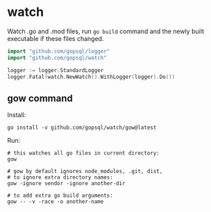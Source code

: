 # watch

Watch .go and .mod files, run `go build` command and the newly built executable
if these files changed.

```go
import "github.com/gopsql/logger"
import "github.com/gopsql/watch"

logger := logger.StandardLogger
logger.Fatal(watch.NewWatch().WithLogger(logger).Do())
```

## gow command

Install:

```
go install -v github.com/gopsql/watch/gow@latest
```

Run:

```
# this watches all go files in current directory:
gow

# gow by default ignores node_modules, .git, dist,
# to ignore extra directory names:
gow -ignore vendor -ignore another-dir

# to add extra go build arguments:
gow -- -v -race -o another-name
```
